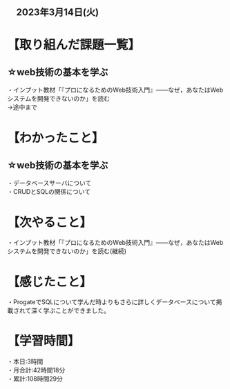 ## 　2023年3月14日(火)
# 【取り組んだ課題一覧】
## ☆web技術の基本を学ぶ  
・インプット教材「『プロになるためのWeb技術入門』――なぜ，あなたはWebシステムを開発できないのか」を読む<br>
→途中まで
# 【わかったこと】
## ☆web技術の基本を学ぶ  
・データベースサーバについて  
・CRUDとSQLの関係について
# 【次やること】
・インプット教材「『プロになるためのWeb技術入門』――なぜ，あなたはWebシステムを開発できないのか」を読む(継続)
# 【感じたこと】
・ProgateでSQLについて学んだ時よりもさらに詳しくデータベースについて掲載されて深く学ぶことができました。
# 【学習時間】
・本日:3時間<br>
・月合計:42時間18分<br>
・累計:108時間29分
